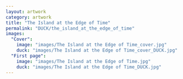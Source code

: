 ```yaml
---
layout: artwork
category: artwork
title: "The Island at the Edge of Time"
permalink: "DUCK/the_island_at_the_edge_of_time"
images:
  "Cover":
    image: "images/The Island at the Edge of Time_cover.jpg"
    duck: "images/The Island at the Edge of Time_cover_DUCK.jpg"
  "First page":
    image: "images/The Island at the Edge of Time.jpg"
    duck: "images/The Island at the Edge of Time_DUCK.jpg"
---
```

